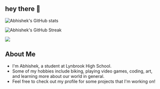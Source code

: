 ## hey there 👋

![Abhishek's GitHub stats](https://github-readme-stats.vercel.app/api?username=abhish127&theme=blueberry)

![Abhishek's GitHub Streak](https://github-readme-streak-stats.herokuapp.com/?theme=blueberry&user=abhish127)

![](https://komarev.com/ghpvc/?username=abhish127)

## About Me
- I'm Abhishek, a student at Lynbrook High School.
- Some of my hobbies include biking, playing video games, coding, art, and learning more about our world in general.
- Feel free to check out my profile for some projects that I'm working on!

<!-- *UNCOMMENT THIS LATER*
## Projects
* Website (WIP)
* Discord Bot (WIP)
-->

<!--
**abhish127/abhish127** is a ✨ _special_ ✨ repository because its `README.md` (this file) appears on your GitHub profile.

Here are some ideas to get you started:

- 🔭 I’m currently working on ...
- 🌱 I’m currently learning ...
- 👯 I’m looking to collaborate on ...
- 🤔 I’m looking for help with ...
- 💬 Ask me about ...
- 📫 How to reach me: ...
- 😄 Pronouns: ...
- ⚡ Fun fact: ...
-->
